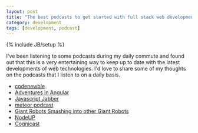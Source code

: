 ```yaml
---
layout: post
title: "The best podcasts to get started with full stack web development"
category: development
tags: [development, podcast]
---
```

{% include JB/setup %}

I've been listening to some podcasts during my daily commute and found out that this is a very entertaining way to keep up to date with the latest developments of web technologies. I'd love to share some of my thoughts on the podcasts that I listen to on a daily basis.

- [codenewbie](http://www.codenewbie.org/podcast)
- [Adventures in Angular](http://devchat.tv/adventures-in-angular)
- [Javascript Jabber](http://devchat.tv/js-jabber/)
- [meteor podcast](http://www.meteorpodcast.com/)
- [Giant Robots Smashing into other Giant Robots](https://robots.thoughtbot.com/)
- [NodeUP](http://nodeup.com/) 
- [Cognicast](http://blog.cognitect.com/cognicast/)
